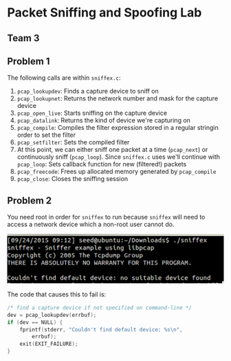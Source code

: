 # Packet Sniffing and Spoofing Lab
## Team 3

## Problem 1

The following calls are within `sniffex.c`:

1. `pcap_lookupdev`: Finds a capture device to sniff on
2. `pcap_lookupnet`: Returns the network number and mask for the capture device
3. `pcap_open_live`: Starts sniffing on the capture device
4. `pcap_datalink`: Returns the kind of device we're capturing on
5. `pcap_compile`: Compiles the filter expression stored in a regular stringin order to set the filter
6. `pcap_setfilter`: Sets the compiled filter
7. At this point, we can either sniff one packet at a time (`pcap_next`) or continuously sniff (`pcap_loop`). Since `sniffex.c` uses we'll continue with `pcap_loop`: Sets callback function for new (filtered!) packets
8. `pcap_freecode`: Frees up allocated memory generated by `pcap_compile`
9. `pcap_close`: Closes the sniffing session

## Problem 2

You need root in order for `sniffex` to run because `sniffex` will need to access a network device which a non-root user cannot do.

![imgs/sniffexfailure.png](imgs/sniffexfailure.png)

The code that causes this to fail is:

```c
/* find a capture device if not specified on command-line */
dev = pcap_lookupdev(errbuf);
if (dev == NULL) {
    fprintf(stderr, "Couldn't find default device: %s\n",
        errbuf);
    exit(EXIT_FAILURE);
}
```
